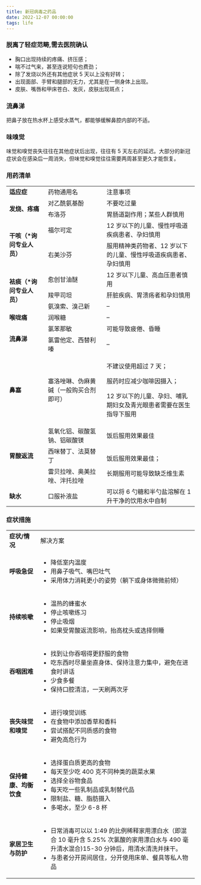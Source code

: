 ```yaml
---
title: 新冠病毒之药品
date: 2022-12-07 00:00:00
tags: life
---
```

### 脱离了轻症范畴,需去医院确认
* 胸口出现持续的疼痛、挤压感；
* 喘不过气来，甚至连说短句也费劲；
* 除了发烧以外还有其他症状 5 天以上没有好转；
* 出现面部、手臂和腿部的无力，尤其是在一侧身体上出现。
* 皮肤、嘴唇和甲床苍白、发灰，皮肤出现斑点；

### 流鼻涕
把鼻子放在热水杯上感受水蒸气，都能够缓解鼻腔内部的不适。

### 味嗅觉
味觉和嗅觉丧失往往在其他症状后出现，往往有 5 天左右的延迟。大部分的新冠症状会在感染后一周消失，但味觉和嗅觉往往需要两周甚至更久才能恢复。

### 用药清单
<table><tbody><tr><td><strong>适应症</strong></td><td>药物通用名</td><td>注意事项</td></tr><tr><td rowspan="2"><strong>发烧、疼痛</strong></td><td>对乙酰氨基酚</td><td>不要吃过量</td></tr><tr><td>布洛芬</td><td>胃肠道副作用；某些人群慎用</td></tr><tr><td rowspan="2"><strong>干咳（*询问专业人员）</strong></td><td>福尔可定</td><td>12 岁以下的儿童、慢性呼吸道疾病患者、孕妇慎用</td></tr><tr><td>右美沙芬</td><td>服用精神类药物者、12 岁以下的儿童、慢性呼吸道疾病患者、孕妇慎用</td></tr><tr><td rowspan="3"><strong>袪痰（*询问专业人员）</strong></td><td>愈创甘油醚</td><td>12 岁以下儿童、高血压患者慎用</td></tr><tr><td>羧甲司坦</td><td>肝脏疾病、胃溃疡者和孕妇慎用</td></tr><tr><td>氨溴索、溴己新</td><td>–</td></tr><tr><td><strong>喉咙痛</strong></td><td>润喉糖</td><td>–</td></tr><tr><td rowspan="2"><strong>流鼻涕</strong></td><td>氯苯那敏</td><td>可能导致疲倦、昏睡</td></tr><tr><td>氯雷他定、西替利嗪</td><td>–</td></tr><tr><td><strong>鼻塞</strong></td><td>塞洛唑啉、伪麻黄碱（一般购买合剂即可）</td><td><p>不建议使用超过 7 天；</p><p>服药时应减少咖啡因摄入；</p><p>12 岁以下的儿童、孕妇、哺乳期妇女及青光眼患者需要在医生指导下服用</p></td></tr><tr><td rowspan="3"><strong>胃酸返流</strong></td><td>氢氧化铝、碳酸氢钠、铝碳酸镁</td><td>饭后服用效果最佳</td></tr><tr><td>西咪替丁、法莫替丁</td><td rowspan="2"><p>饭后服用效果最佳；</p><p>长期服用可能导致缺乏维生素</p></td></tr><tr><td>雷贝拉唑、奥美拉唑、泮托拉唑</td></tr><tr><td><strong>缺水</strong></td><td>口服补液盐</td><td>可以将 6 勺糖和半勺盐溶解在 1 升干净的饮用水中自制</td></tr></tbody></table>

### 症状措施
<table><tbody><tr><td><strong>症状/情况</strong></td><td>解决方案</td></tr><tr><td><strong>呼吸急促</strong></td><td><ul><li>降低室内温度</li><li>用鼻子吸气、嘴巴吐气</li><li>采用体力消耗更小的姿势（躺下或身体微微前倾）</li></ul></td></tr><tr><td><strong>持续咳嗽</strong></td><td><ul><li>温热的蜂蜜水</li><li>停止咳嗽练习</li><li>停止吸烟</li><li>如果受胃酸返流影响，抬高枕头或选择侧睡</li></ul></td></tr><tr><td><strong>吞咽困难</strong></td><td><ul><li>找到让你吞咽得更舒服的食物</li><li>吃东西时尽量坐直身体、保持注意力集中，避免在进食时讲话</li><li>少食多餐</li><li>保持口腔清洁，一天刷两次牙</li></ul></td></tr><tr><td><strong>丧失味觉和嗅觉</strong></td><td><ul><li>进行嗅觉训练</li><li>在食物中添加香草和香料</li><li>尝试搭配不同质感的食物</li><li>避免高危行为</li></ul></td></tr><tr><td><strong>保持健康、均衡饮食</strong></td><td><ul><li>选择蛋白质更高的食物</li><li>每天至少吃 400 克不同种类的蔬菜水果</li><li>选择全谷物食品</li><li>每天吃一些乳制品或乳制替代品</li><li>限制盐、糖、脂肪摄入</li><li>多喝水，至少 6-8 杯</li></ul></td></tr><tr><td><strong>家居卫生与防护</strong></td><td><ul><li>日常消毒可以以 1:49 的比例稀释家用漂白水（即混合 10 毫升含 5.25% 次氯酸的家用漂白水与 490 毫升清水混合)15-30 分钟后，用清水清洗并抹干。</li><li>与患者分开房间居住，分开使用床单、餐具等私人物品</li></ul></td></tr></tbody></table>

